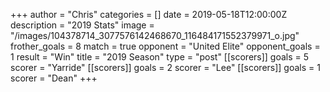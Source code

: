 +++
author = "Chris"
categories = []
date = 2019-05-18T12:00:00Z
description = "2019 Stats"
image = "/images/104378714_3077576142468670_116484171552379971_o.jpg"
frother_goals = 8
match = true
opponent = "United Elite"
opponent_goals = 1
result = "Win"
title = "2019 Season"
type = "post"
[[scorers]]
goals = 5
scorer = "Yarride"
[[scorers]]
goals = 2
scorer = "Lee"
[[scorers]]
goals = 1
scorer = "Dean"
+++